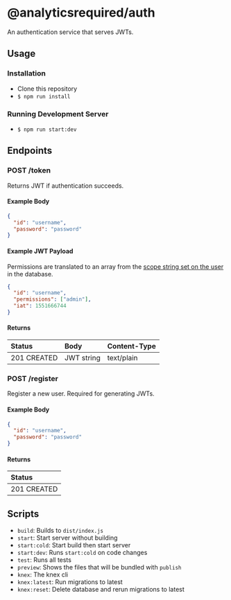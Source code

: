 # @analyticsrequired/auth

An authentication service that serves JWTs.

## Usage

### Installation

- Clone this repository
- `$ npm run install`

### Running Development Server

- `$ npm run start:dev`

## Endpoints

### POST /token

Returns JWT if authentication succeeds.

#### Example Body

```json
{
  "id": "username",
  "password": "password"
}
```

#### Example JWT Payload

Permissions are translated to an array from the [scope string set on the user](https://www.npmjs.com/package/express-jwt-permissions#usage) in the database.

```json
{
  "id": "username",
  "permissions": ["admin"],
  "iat": 1551666744
}
```

#### Returns

| Status      | Body       | Content-Type |
| :---------- | :--------- | :----------- |
| 201 CREATED | JWT string | text/plain   |

### POST /register

Register a new user. Required for generating JWTs.

#### Example Body

```json
{
  "id": "username",
  "password": "password"
}
```

#### Returns

| Status      |
| :---------- |
| 201 CREATED |

## Scripts

- `build`: Builds to `dist/index.js`
- `start`: Start server without building
- `start:cold`: Start build then start server
- `start:dev`: Runs `start:cold` on code changes
- `test`: Runs all tests
- `preview`: Shows the files that will be bundled with `publish`
- `knex`: The knex cli
- `knex:latest`: Run migrations to latest
- `knex:reset`: Delete database and rerun migrations to latest
